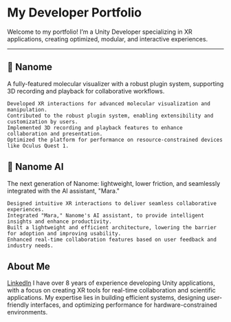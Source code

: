 # **My Developer Portfolio**

Welcome to my portfolio! I’m a Unity Developer specializing in XR applications, creating optimized, modular, and interactive experiences.

---

## 🧬 Nanome

A fully-featured molecular visualizer with a robust plugin system, supporting 3D recording and playback for collaborative workflows.

    Developed XR interactions for advanced molecular visualization and manipulation.
    Contributed to the robust plugin system, enabling extensibility and customization by users.
    Implemented 3D recording and playback features to enhance collaboration and presentation.
    Optimized the platform for performance on resource-constrained devices like Oculus Quest 1.

## 🤖 Nanome AI

The next generation of Nanome: lightweight, lower friction, and seamlessly integrated with the AI assistant, "Mara."

    Designed intuitive XR interactions to deliver seamless collaborative experiences.
    Integrated "Mara," Nanome's AI assistant, to provide intelligent insights and enhance productivity.
    Built a lightweight and efficient architecture, lowering the barrier for adoption and improving usability.
    Enhanced real-time collaboration features based on user feedback and industry needs.


## About Me

[LinkedIn](https://www.linkedin.com/in/ethan-vander-horn-46556b107/)
I have over 8 years of experience developing Unity applications, with a focus on creating XR tools for real-time collaboration and scientific applications. My expertise lies in building efficient systems, designing user-friendly interfaces, and optimizing performance for hardware-constrained environments.
